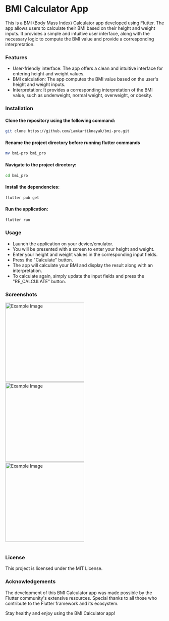 # BMI Calculator App
This is a BMI (Body Mass Index) Calculator app developed using Flutter. The app allows users to calculate their BMI based on their height and weight inputs. It provides a simple and intuitive user interface, along with the necessary logic to compute the BMI value and provide a corresponding interpretation.

### Features
* User-friendly interface: The app offers a clean and intuitive interface for entering height and weight values.
* BMI calculation: The app computes the BMI value based on the user's height and weight inputs.
* Interpretation: It provides a corresponding interpretation of the BMI value, such as underweight, normal weight, overweight, or obesity.


### Installation
#### Clone the repository using the following command:
```bash
git clone https://github.com/iamkartiknayak/bmi-pro.git
```
#### Rename the project directory before running flutter commands
```bash
mv bmi-pro bmi_pro
```
#### Navigate to the project directory:
```bash 
cd bmi_pro
```
#### Install the dependencies:
```bash 
flutter pub get
```
#### Run the application:
```bash 
flutter run
```

### Usage
* Launch the application on your device/emulator.
* You will be presented with a screen to enter your height and weight.
* Enter your height and weight values in the corresponding input fields.
* Press the "Calculate" button.
* The app will calculate your BMI and display the result along with an interpretation.
* To calculate again, simply update the input fields and press the "RE_CALCULATE" button.

### Screenshots
<img src="./screenshots/0.jpg" alt="Example Image" width="250">&nbsp;&nbsp;&nbsp;
<img src="./screenshots/1.jpg" alt="Example Image" width="250">&nbsp;&nbsp;&nbsp;
<img src="./screenshots/2.jpg" alt="Example Image" width="250"><br><br>

### License
This project is licensed under the MIT License.

### Acknowledgements
The development of this BMI Calculator app was made possible by the Flutter community's extensive resources. Special thanks to all those who contribute to the Flutter framework and its ecosystem.

Stay healthy and enjoy using the BMI Calculator app!
